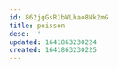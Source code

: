 ```yaml
---
id: 862jgGsR1bWLhao8Nk2mG
title: poisson
desc: ''
updated: 1641863230224
created: 1641863230225
---
```


